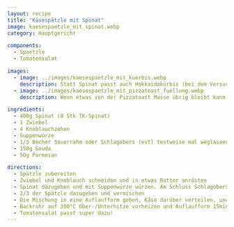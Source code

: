 ```yaml
---
layout: recipe
title: "Käsespätzle mit Spinat"
image: kaesespaetzle_mit_spinat.webp
category: Hauptgericht

components:
  - Spaetzle
  - Tomatensalat

images:
  - image: ../images/kaesespaetzle_mit_kuerbis.webp
    description: Statt Spinat passt auch Hokkaidokürbis (bei dem Versuch war es aber etwas zuviel (halb halb). Besser ist vmtl 1/3 Kürbis, 2/3 Spätzle
  - image: ../images/kaesespaetzle_mit_pizzatoast_fuellung.webp
    description: Wenn etwas von der Pizzatoast Masse übrig bleibt kann man sie in einer kleinen Form mit Spätzle vermischen. Schmeckt super, speziell in Kombination mit Spinatspätzle

ingredients:
  - 400g Spinat (8 Stk TK-Spinat)
  - 1 Zwiebel
  - 4 Knoblauchzehen
  - Suppenwürze
  - 1/3 Becher Sauerrahm oder Schlagobers (evtl testweise mal weglassen? oder stattdessen bisschen mehr Käse?)
  - 150g Gouda
  - 50g Parmesan

directions:
  - Spätzle zubereiten
  - Zwiebel und Knoblauch schneiden und in etwas Butter anrösten
  - Spinat dazugeben und mit Suppenwürze würzen. Am Schluss Schlagobers dazugeben
  - 2/3 der Spätzle dazugeben und vermischen
  - Die Mischung in eine Auflaufform geben, Käse darüber verteilen, und die restlichen 1/3 Spätzle oben drauf.
  - Backrohr auf 200°C Ober-/Unterhitze vorheizen und Auflaufform 15min ins Backrohr geben
  - Tomatensalat passt super dazu!
---
```

